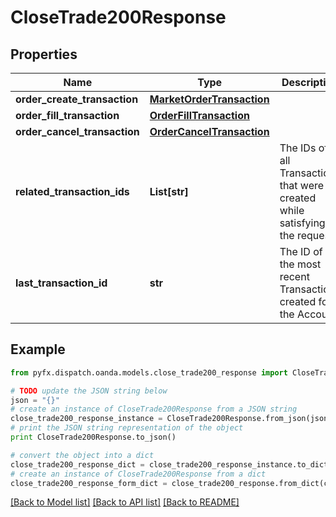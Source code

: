 # CloseTrade200Response


## Properties
Name | Type | Description | Notes
------------ | ------------- | ------------- | -------------
**order_create_transaction** | [**MarketOrderTransaction**](MarketOrderTransaction.md) |  | [optional] 
**order_fill_transaction** | [**OrderFillTransaction**](OrderFillTransaction.md) |  | [optional] 
**order_cancel_transaction** | [**OrderCancelTransaction**](OrderCancelTransaction.md) |  | [optional] 
**related_transaction_ids** | **List[str]** | The IDs of all Transactions that were created while satisfying the request. | [optional] 
**last_transaction_id** | **str** | The ID of the most recent Transaction created for the Account | [optional] 

## Example

```python
from pyfx.dispatch.oanda.models.close_trade200_response import CloseTrade200Response

# TODO update the JSON string below
json = "{}"
# create an instance of CloseTrade200Response from a JSON string
close_trade200_response_instance = CloseTrade200Response.from_json(json)
# print the JSON string representation of the object
print CloseTrade200Response.to_json()

# convert the object into a dict
close_trade200_response_dict = close_trade200_response_instance.to_dict()
# create an instance of CloseTrade200Response from a dict
close_trade200_response_form_dict = close_trade200_response.from_dict(close_trade200_response_dict)
```
[[Back to Model list]](../README.md#documentation-for-models) [[Back to API list]](../README.md#documentation-for-api-endpoints) [[Back to README]](../README.md)


